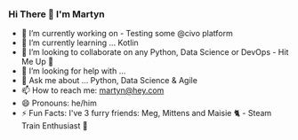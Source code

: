 ### Hi There 👋 I'm Martyn

<!--
**martynbristow/martynbristow** is a ✨ _special_ ✨ repository because its `README.md` (this file) appears on your GitHub profile.
-->

- 🔭 I’m currently working on - Testing some @civo platform
- 🌱 I’m currently learning ... Kotlin
- 👯 I’m looking to collaborate on any Python, Data Science or DevOps - Hit Me Up 📨
- 🤔 I’m looking for help with ...
- 💬 Ask me about ... Python, Data Science & Agile
- 📫 How to reach me: martyn@hey.com
- 😄 Pronouns: he/him
- ⚡ Fun Facts: I've 3 furry friends: Meg, Mittens and Maisie 🐈 - Steam Train Enthusiast 🚂


